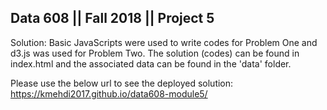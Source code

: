 ## Data 608 || Fall 2018 || Project 5

Solution: 
Basic JavaScripts were used to write codes for Problem One and d3.js was used for Problem Two. The solution (codes) can be found in index.html  and the associated data can be found in the 'data' folder. 

Please use the below url to see the deployed solution:
https://kmehdi2017.github.io/data608-module5/

